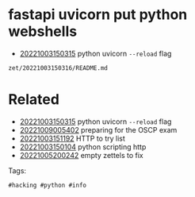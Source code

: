 # fastapi uvicorn put python webshells

- [20221003150315](/zet/20221003150315/README.md) python uvicorn `--reload` flag

` zet/20221003150316/README.md `

# Related

- [20221003150315](/zet/20221003150315/README.md) python uvicorn `--reload` flag
- [20221009005402](/zet/20221009005402/README.md) preparing for the OSCP exam
- [20221003151192](/zet/20221003151192/README.md) HTTP to try list
- [20221003150104](/zet/20221003150104/README.md) python scripting http
- [20221005200242](/zet/20221005200242/README.md) empty zettels to fix

Tags:

    #hacking #python #info
